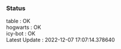 ### Status


table : OK  
hogwarts : OK  
icy-bot : OK  
Latest Update : 2022-12-07 17:07:14.378640
